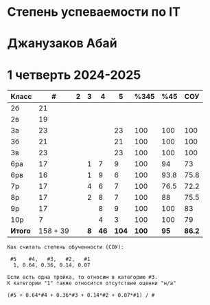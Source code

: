 # Степень успеваемости по IT
# Джанузаков Абай
# 1 четверть 2024-2025

| Класс     | #        | 2   | 3     | 4      | 5       | %345    | %45    | СОУ      |
| --------- | -------- | --- | ----- | ------ | ------- | ------- | ------ | -------- |
| 2б        | 21       |     |       |        |         |         |        |          |
| 2в        | 19       |     |       |        |         |         |        |          |
| 3а        | 23       |     |       |        | 23      | 100     | 100    | 100      |
| 3б        | 21       |     |       |        | 21      | 100     | 100    | 100      |
| 3в        | 23       |     |       |        | 23      | 100     | 100    | 100      |
| 6ра       | 17       |     | 1     | 7      | 9       | 100     | 94     | 73       |
| 6рв       | 16       |     | 1     | 9      | 6       | 100     | 93.8   | 75.8     |
| 7р        | 17       |     | 4     | 6      | 7       | 100     | 76.5   | 72.2     |
| 8р        | 17       |     | 2     | 8      | 7       | 100     | 88     | 75.5     |
| 9р        | 17       |     |       | 8      | 9       | 100     | 100    | 83       |
| 10р       | 7        |     |       | 4      | 3       | 100     | 100    | 79       |
| **Итого** | 158 + 39 |     | **8** | **46** | **104** | **100** | **95** | **86.2** |

```
Как считать степень обученности (СОУ):

 #5    #4,   #3,   #2,   #1
  1, 0.64, 0.36, 0.14, 0.07

Если есть одна тройка, то относим в категорию #3.
К категории "1" также относится отсутствие оценки "н/а"

(#5 + 0.64*#4 + 0.36*#3 + 0.14*#2 + 0.07*#1) / #
```
